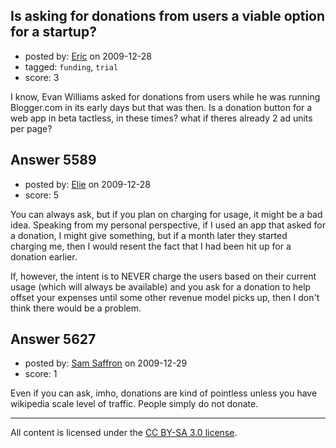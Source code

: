 ## Is asking for donations from users a viable option for a startup?

- posted by: [Eric](https://stackexchange.com/users/-1/1832-eric) on 2009-12-28
- tagged: `funding`, `trial`
- score: 3

I know, Evan Williams asked for donations from users while he was running Blogger.com in its early days but that was then. Is a donation button for a web app in beta tactless, in these times? what if theres already 2 ad units per page? 


## Answer 5589

- posted by: [Elie](https://stackexchange.com/users/-1/1752-elie) on 2009-12-28
- score: 5

You can always ask, but if you plan on charging for usage, it might be a bad idea. Speaking from my personal perspective, if I used an app that asked for a donation, I might give something, but if a month later they started charging me, then I would resent the fact that I had been hit up for a donation earlier. 

If, however, the intent is to NEVER charge the users based on their current usage (which will always be available) and you ask for a donation to help offset your expenses until some other revenue model picks up, then I don't think there would be a problem.


## Answer 5627

- posted by: [Sam Saffron](https://stackexchange.com/users/-1/258-sam-saffron) on 2009-12-29
- score: 1

Even if you can ask, imho, donations are kind of pointless unless you have wikipedia scale level of traffic. People simply do not donate.



---

All content is licensed under the [CC BY-SA 3.0 license](https://creativecommons.org/licenses/by-sa/3.0/).
